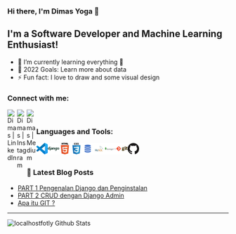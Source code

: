 ### Hi there, I'm Dimas Yoga 👋

## I'm a Software Developer and Machine Learning Enthusiast!
- 🌱 I’m currently learning everything 🤣
- 🥅 2022 Goals: Learn more about data
- ⚡ Fun fact: I love to draw and some visual design

### Connect with me:

[<img align="left" alt="Dimas | LinkedIn" width="22px" src="https://cdn.jsdelivr.net/npm/simple-icons@v3/icons/linkedin.svg" />][linkedin]
[<img align="left" alt="Dimas | Instagram" width="22px" src="https://cdn.jsdelivr.net/npm/simple-icons@v3/icons/instagram.svg" />][instagram]
[<img align="left" alt="Dimas | Medium" width="22px" src="https://cdn.jsdelivr.net/npm/simple-icons@v3/icons/medium.svg" />][medium]


<br />

### Languages and Tools:

<img align="left" alt="Visual Studio Code" width="26px" src="https://raw.githubusercontent.com/github/explore/80688e429a7d4ef2fca1e82350fe8e3517d3494d/topics/visual-studio-code/visual-studio-code.png" />
<img align="left" alt="MySQL" width="26px" src="https://raw.githubusercontent.com/github/explore/80688e429a7d4ef2fca1e82350fe8e3517d3494d/topics/django/django.png" />
<img align="left" alt="HTML5" width="26px" src="https://raw.githubusercontent.com/github/explore/80688e429a7d4ef2fca1e82350fe8e3517d3494d/topics/html/html.png" />
<img align="left" alt="CSS3" width="26px" src="https://raw.githubusercontent.com/github/explore/80688e429a7d4ef2fca1e82350fe8e3517d3494d/topics/css/css.png" />
<img align="left" alt="SQL" width="26px" src="https://raw.githubusercontent.com/github/explore/80688e429a7d4ef2fca1e82350fe8e3517d3494d/topics/sql/sql.png" />
<img align="left" alt="MySQL" width="26px" src="https://raw.githubusercontent.com/github/explore/80688e429a7d4ef2fca1e82350fe8e3517d3494d/topics/mysql/mysql.png" />
<img align="left" alt="MongoDB" width="26px" src="https://raw.githubusercontent.com/github/explore/80688e429a7d4ef2fca1e82350fe8e3517d3494d/topics/mongodb/mongodb.png" />
<img align="left" alt="Git" width="26px" src="https://raw.githubusercontent.com/github/explore/80688e429a7d4ef2fca1e82350fe8e3517d3494d/topics/git/git.png" />
<img align="left" alt="GitHub" width="26px" src="https://raw.githubusercontent.com/github/explore/78df643247d429f6cc873026c0622819ad797942/topics/github/github.png" />

<br />
<br />

### 📕 Latest Blog Posts
<!-- BLOG-POST-LIST:START -->
- [PART 1 Pengenalan  Django dan Penginstalan](https://medium.com/@dimas_yotama/part-1-pengenalan-django-dan-penginstalan-86b91650b1fe)
- [PART 2 CRUD dengan Django Admin](https://medium.com/@dimas_yotama/part-2-crud-dengan-django-admin-5a6c45a597c5)
- [Apa itu GIT ?](https://medium.com/@dimas_yotama/apa-itu-git-d4f94b82ab83)
<!-- BLOG-POST-LIST:END -->

---

<img align="left" alt="localhostfotly Github Stats" src="https://github-readme-stats.vercel.app/api?username=dimasyotama&show_icons=true&hide_border=true" />

[instagram]: https://www.instagram.com/dimasyotama/
[linkedin]: https://www.linkedin.com/in/dimas-yoga-pratama-3866b1152/
[medium]: https://medium.com/@dimas_yotama
